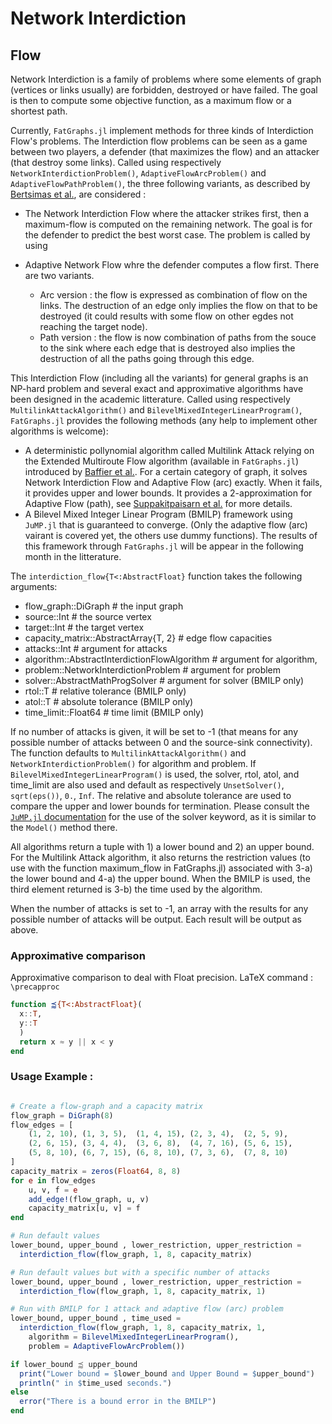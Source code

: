 # Network Interdiction

## Flow

Network Interdiction is a family of problems where some elements of graph
(vertices or links usually) are forbidden, destroyed or have failed. The goal is
then to compute some objective function, as a maximum flow or a shortest path.

Currently, `FatGraphs.jl` implement methods for three kinds of Interdiction
Flow's problems. The Interdiction flow problems can be seen as a game between two
players, a defender (that maximizes the flow) and an attacker (that destroy some
links). Called using respectively `NetworkInterdictionProblem()`,
`AdaptiveFlowArcProblem()` and `AdaptiveFlowPathProblem()`, the three following
variants, as described by
[Bertsimas et al.](http://dx.doi.org/10.1016/j.orl.2015.11.005), are considered :

- The Network Interdiction Flow where the attacker strikes first, then a maximum-flow
  is computed on the remaining network. The goal is for the defender to predict the
  best worst case. The problem is called by using
- Adaptive Network Flow whre the defender computes a flow first. There are two
  variants.

    - Arc version : the flow is expressed as combination of flow on the links. The
      destruction of an edge only implies the flow on that to be destroyed (it could
      results with some flow on other egdes not reaching the target node).
    - Path version : the flow is now combination of paths from the souce to the sink
      where each edge that is destroyed also implies the destruction of all the paths
      going through this edge.


This Interdiction Flow (including all the variants) for general graphs is an NP-hard problem and several exact and approximative algorithms have been designed in the academic litterature. Called using respectively `MultilinkAttackAlgorithm()` and `BilevelMixedIntegerLinearProgram()`, `FatGraphs.jl` provides the following methods (any help to implement other algorithms is welcome):

- A deterministic pollynomial algorithm called Multilink Attack relying on the
  Extended Multiroute Flow algorithm (available in `FatGraphs.jl`) introduced by
  [Baffier et al.](http://dx.doi.org/10.1016/j.disopt.2016.05.002). For a certain
  category of graph, it solves Network Interdiction Flow and Adaptive Flow (arc)
  exactly. When it fails, it provides upper and lower bounds. It provides a
  2-approximation for Adaptive Flow (path), see
  [Suppakitpaisarn et al.](http://dx.doi.org/10.1109/HPSR.2015.7483079)
  for more details.
- A Bilevel Mixed Integer Linear Program (BMILP) framework using `JuMP.jl` that is
  guaranteed to converge. (Only the adaptive flow (arc) vairant is covered yet, the
  others use dummy functions). The results of this framework through
  `FatGraphs.jl` will be appear in the following month in the litterature.

The `interdiction_flow{T<:AbstractFloat}` function takes the following arguments:

- flow_graph::DiGraph                           # the input graph
- source::Int                                   # the source vertex
- target::Int                                   # the target vertex
- capacity_matrix::AbstractArray{T, 2}          # edge flow capacities
- attacks::Int                                  # argument for attacks
- algorithm::AbstractInterdictionFlowAlgorithm  # argument for algorithm,
- problem::NetworkInterdictionProblem           # argument for problem
- solver::AbstractMathProgSolver                # argument for solver (BMILP only)
- rtol::T                                       # relative tolerance (BMILP only)
- atol::T                                       # absolute tolerance (BMILP only)
- time_limit::Float64                           # time limit (BMILP only)

If no number of attacks is given, it will be set to -1 (that means for any possible
number of attacks between 0 and the source-sink connectivity).
The function defaults to `MultilinkAttackAlgorithm()` and `NetworkInterdictionProblem()`
for algorithm and problem. If `BilevelMixedIntegerLinearProgram()` is used,
the solver, rtol, atol, and time_limit are also used and default as respectively
`UnsetSolver()`, `sqrt(eps())`, `0.`, `Inf`. The relative and absolute tolerance are
used to compare the upper and lower bounds for termination.
Please consult the [`JuMP.jl` documentation](http://http://jump.readthedocs.io) for the
use of the solver keyword, as it is similar to the `Model()` method there.

All algorithms return a tuple with 1) a lower bound and 2) an upper bound.
For the Multilink Attack algorithm, it also returns the restriction values (to use with
the function maximum_flow in FatGraphs.jl) associated with 3-a) the lower bound and
4-a) the upper bound. When the BMILP is used, the third element returned is 3-b) the
time used by the algorithm.

When the number of attacks is set to -1, an array with the results for any possible number of attacks will be output. Each result will be output as above.

### Approximative comparison

Approximative comparison to deal with Float precision. LaTeX command : `\precapproc`

```julia
function ⪷{T<:AbstractFloat}(
  x::T,
  y::T
  )
  return x ≈ y || x < y
end
```

### Usage Example :

```julia

# Create a flow-graph and a capacity matrix
flow_graph = DiGraph(8)
flow_edges = [
    (1, 2, 10), (1, 3, 5),  (1, 4, 15), (2, 3, 4),  (2, 5, 9),
    (2, 6, 15), (3, 4, 4),  (3, 6, 8),  (4, 7, 16), (5, 6, 15),
    (5, 8, 10), (6, 7, 15), (6, 8, 10), (7, 3, 6),  (7, 8, 10)
]
capacity_matrix = zeros(Float64, 8, 8)
for e in flow_edges
    u, v, f = e
    add_edge!(flow_graph, u, v)
    capacity_matrix[u, v] = f
end

# Run default values
lower_bound, upper_bound , lower_restriction, upper_restriction =
  interdiction_flow(flow_graph, 1, 8, capacity_matrix)

# Run default values but with a specific number of attacks
lower_bound, upper_bound , lower_restriction, upper_restriction =
  interdiction_flow(flow_graph, 1, 8, capacity_matrix, 1)

# Run with BMILP for 1 attack and adaptive flow (arc) problem
lower_bound, upper_bound , time_used =
  interdiction_flow(flow_graph, 1, 8, capacity_matrix, 1,
    algorithm = BilevelMixedIntegerLinearProgram(),
    problem = AdaptiveFlowArcProblem())

if lower_bound ⪷ upper_bound
  print("Lower bound = $lower_bound and Upper Bound = $upper_bound")
  println(" in $time_used seconds.")
else
  error("There is a bound error in the BMILP")
end

```
